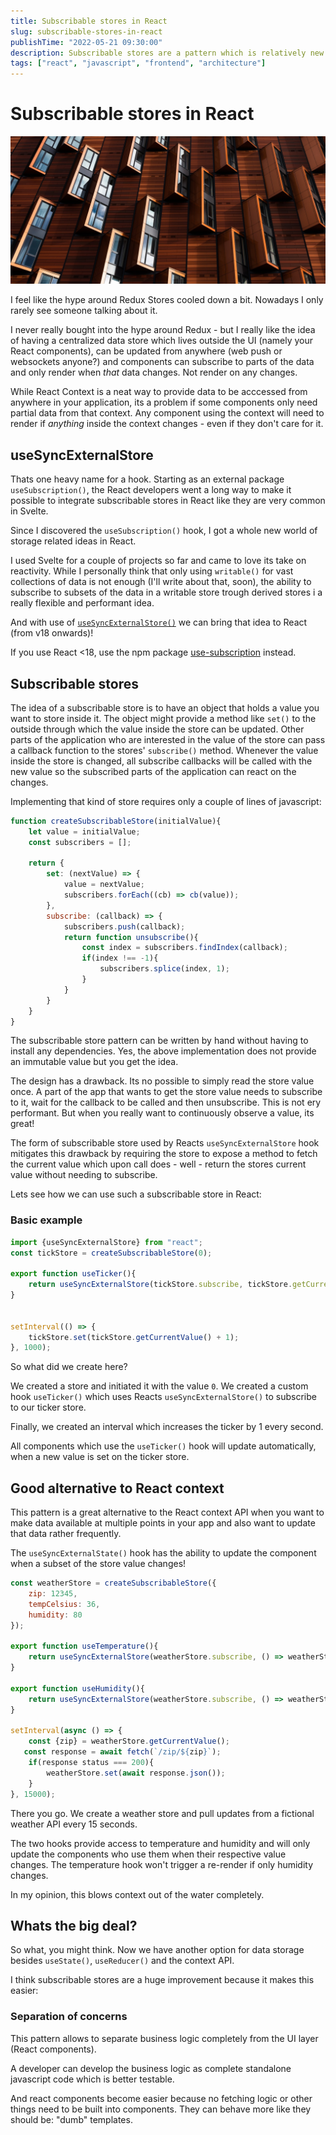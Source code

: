 ```yaml
---
title: Subscribable stores in React
slug: subscribable-stores-in-react
publishTime: "2022-05-21 09:30:00"
description: Subscribable stores are a pattern which is relatively new for React applications.
tags: ["react", "javascript", "frontend", "architecture"]
---
```

# Subscribable stores in React

![Architecture - Modern windows on a wooden-like facade](./architecture.jpg)

I feel like the hype around Redux Stores cooled down a bit. Nowadays I only rarely see someone talking about it.

I never really bought into the hype around Redux - but I really like the idea of having a centralized data store which lives outside the UI (namely your React components), can be updated from anywhere (web push or websockets anyone?) and components can subscribe to parts of the data and only render when _that_ data changes. Not render on any changes.

While React Context is a neat way to provide data to be acccessed from anywhere in your application, its a problem if some components only need partial data from that context. Any component using the context will need to render if _anything_ inside the context changes - even if they don't care for it.

## useSyncExternalStore
Thats one heavy name for a hook. Starting as an external package `useSubscription()`, the React developers went a long way to make it possible to integrate subscribable stores in React like they are very common in Svelte.

Since I discovered the `useSubscription()` hook, I got a whole new world of storage related ideas in React.

I used Svelte for a couple of projects so far and came to love its take on reactivity. While I personally think that only using `writable()` for vast collections of data is not enough (I'll write about that, soon), the ability to subscribe to subsets of the data in a writable store trough derived stores i a really flexible and performant idea.

And with use of [`useSyncExternalStore()`](https://reactjs.org/docs/hooks-reference.html#usesyncexternalstore) we can bring that idea to React (from v18 onwards)!

If you use React <18, use the npm package [use-subscription](https://npmjs.com/package/use-subscription) instead.

## Subscribable stores
The idea of a subscribable store is to have an object that holds a value you want to store inside it. The object might provide a method like `set()` to the outside through which the value inside the store can be updated. Other parts of the application who are interested in the value of the store can pass a callback function to the stores' `subscribe()` method. Whenever the value inside the store is changed, all subscribe callbacks will be called with the new value so the subscribed parts of the application can react on the changes.

Implementing that kind of store requires only a couple of lines of javascript:

```javascript
function createSubscribableStore(initialValue){
    let value = initialValue;
    const subscribers = [];
    
    return {
        set: (nextValue) => {
            value = nextValue;
            subscribers.forEach((cb) => cb(value));
        },
        subscribe: (callback) => {
            subscribers.push(callback);
            return function unsubscribe(){
                const index = subscribers.findIndex(callback);
                if(index !== -1){
                    subscribers.splice(index, 1);
                }
            }
        }
    }
}

```

The subscribable store pattern can be written by hand without having to install any dependencies. Yes, the above implementation does not provide an immutable value but you get the idea.

The design has a drawback. Its no possible to simply read the store value once. A part of the app that wants to get the store value needs to subscribe to it, wait for the callback to be called and then unsubscribe. This is not ery performant. But when you really want to continuously observe a value, its great!

The form of subscribable store used by Reacts `useSyncExternalStore` hook mitigates this drawback by requiring the store to expose a method to fetch the current value which upon call does - well - return the stores current value without needing to subscribe.

Lets see how we can use such a subscribable store in React:

### Basic example
```javascript
import {useSyncExternalStore} from "react";
const tickStore = createSubscribableStore(0);

export function useTicker(){
    return useSyncExternalStore(tickStore.subscribe, tickStore.getCurrentValue);
}


setInterval(() => {
    tickStore.set(tickStore.getCurrentValue() + 1);
}, 1000);
```

So what did we create here?

We created a store and initiated it with the value `0`. We created a custom hook `useTicker()` which uses Reacts `useSyncExternalStore()` to subscribe to our ticker store.

Finally, we created an interval which increases the ticker by 1 every second.

All components which use the `useTicker()` hook will update automatically, when a new value is set on the ticker store.

## Good alternative to React context
This pattern is a great alternative to the React context API when you want to make data available at multiple points in your app and also want to update that data rather frequently.

The `useSyncExternalState()` hook has the ability to update the component when a subset of the store value changes!

```javascript
const weatherStore = createSubscribableStore({
    zip: 12345,
    tempCelsius: 36,
    humidity: 80
});

export function useTemperature(){
    return useSyncExternalStore(weatherStore.subscribe, () => weatherStore.getCurrentValue().tempCelsius);
}

export function useHumidity(){
    return useSyncExternalStore(weatherStore.subscribe, () => weatherStore.getCurrentValue().humidity);
}

setInterval(async () => {
    const {zip} = weatherStore.getCurrentValue();
   const response = await fetch(`/zip/${zip}`);
    if(response status === 200){
        weatherStore.set(await response.json());
    }
}, 15000);
```

There you go. We create a weather store and pull updates from a fictional weather API every 15 seconds.

The two hooks provide access to temperature and humidity and will only update the components who use them when their respective value changes. The temperature hook won't trigger a re-render if only humidity changes.

In my opinion, this blows context out of the water completely.

## Whats the big deal?
So what, you might think. Now we have another option for data storage besides `useState()`, `useReducer()` and the context API.

I think subscribable stores are a huge improvement because it makes this easier:

### Separation of concerns
This pattern allows to separate business logic completely from the UI layer (React components).

A developer can develop the business logic as complete standalone javascript code which is better testable.

And react components become easier because no fetching logic or other things need to be built into components. They can behave more like they should be: "dumb" templates.
